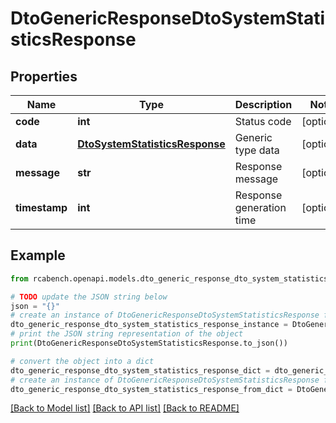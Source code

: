 # DtoGenericResponseDtoSystemStatisticsResponse


## Properties

Name | Type | Description | Notes
------------ | ------------- | ------------- | -------------
**code** | **int** | Status code | [optional] 
**data** | [**DtoSystemStatisticsResponse**](DtoSystemStatisticsResponse.md) | Generic type data | [optional] 
**message** | **str** | Response message | [optional] 
**timestamp** | **int** | Response generation time | [optional] 

## Example

```python
from rcabench.openapi.models.dto_generic_response_dto_system_statistics_response import DtoGenericResponseDtoSystemStatisticsResponse

# TODO update the JSON string below
json = "{}"
# create an instance of DtoGenericResponseDtoSystemStatisticsResponse from a JSON string
dto_generic_response_dto_system_statistics_response_instance = DtoGenericResponseDtoSystemStatisticsResponse.from_json(json)
# print the JSON string representation of the object
print(DtoGenericResponseDtoSystemStatisticsResponse.to_json())

# convert the object into a dict
dto_generic_response_dto_system_statistics_response_dict = dto_generic_response_dto_system_statistics_response_instance.to_dict()
# create an instance of DtoGenericResponseDtoSystemStatisticsResponse from a dict
dto_generic_response_dto_system_statistics_response_from_dict = DtoGenericResponseDtoSystemStatisticsResponse.from_dict(dto_generic_response_dto_system_statistics_response_dict)
```
[[Back to Model list]](../README.md#documentation-for-models) [[Back to API list]](../README.md#documentation-for-api-endpoints) [[Back to README]](../README.md)


